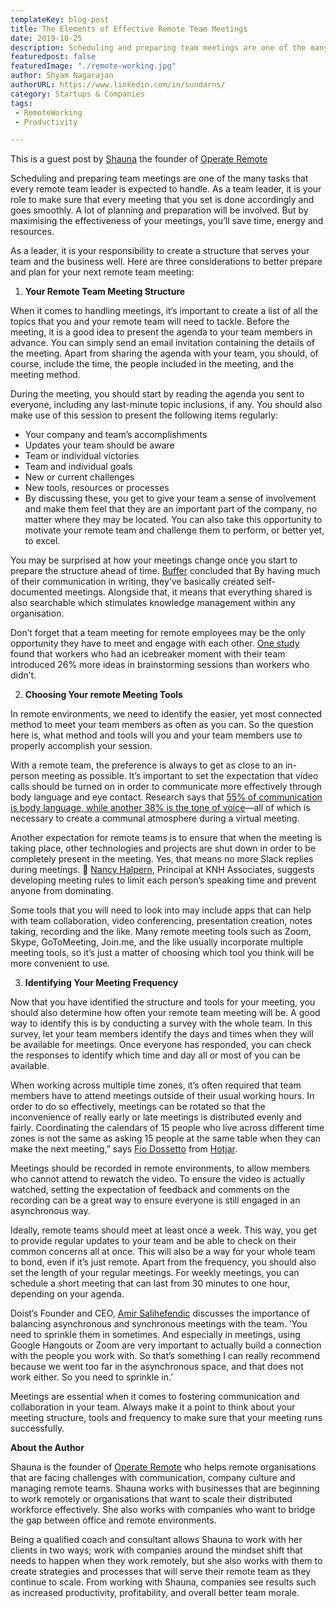 ```yaml
---
templateKey: blog-post
title: The Elements of Effective Remote Team Meetings
date: 2019-10-25
description: Scheduling and preparing team meetings are one of the many tasks that every remote team leader is expected to handle. As a team leader, it is your role to make sure that every meeting that you set is done accordingly and goes smoothly. A lot of planning and preparation will be involved. But by maximising the effectiveness of your meetings, you’ll save time, energy and resources.
featuredpost: false
featuredImage: "./remote-working.jpg"
author: Shyam Nagarajan
authorURL: https://www.linkedin.com/in/sundarns/
category: Startups & Companies
tags:
 - RemoteWorking
 - Productivity

---
```


<!--StartFragment-->

This is a guest post by [Shauna](https://www.linkedin.com/in/shauna-moran-88552151) the founder of [Operate Remote](http://www.operateremote.com/)

Scheduling and preparing team meetings are one of the many tasks that every remote team leader is expected to handle. As a team leader, it is your role to make sure that every meeting that you set is done accordingly and goes smoothly. A lot of planning and preparation will be involved. But by maximising the effectiveness of your meetings, you’ll save time, energy and resources.

As a leader, it is your responsibility to create a structure that serves your team and the business well. Here are three considerations to better prepare and plan for your next remote team meeting:

1. **Your Remote Team Meeting Structure**

When it comes to handling meetings, it’s important to create a list of all the topics that you and your remote team will need to tackle. Before the meeting, it is a good idea to present the agenda to your team members in advance. You can simply send an email invitation containing the details of the meeting. Apart from sharing the agenda with your team, you should, of course, include the time, the people included in the meeting, and the meeting method.

During the meeting, you should start by reading the agenda you sent to everyone, including any last-minute topic inclusions, if any. You should also make use of this session to present the following items regularly:

- Your company and team’s accomplishments
- Updates your team should be aware
- Team or individual victories
- Team and individual goals
- New or current challenges
- New tools, resources or processes
- By discussing these, you get to give your team a sense of involvement and make them feel that they are an important part of the company, no matter where they may be located. You can also take this opportunity to motivate your remote team and challenge them to perform, or better yet, to excel.

You may be surprised at how your meetings change once you start to prepare the structure ahead of time. [Buffer](https://open.buffer.com/asynchronous-meetings/) concluded that By having much of their communication in writing, they’ve basically created self-documented meetings. Alongside that, it means that everything shared is also searchable which stimulates knowledge management within any organisation.

Don’t forget that a team meeting for remote employees may be the only opportunity they have to meet and engage with each other. [One study](https://hbr.org/2017/10/research-for-better-brainstorming-tell-an-embarrassing-story) found that workers who had an icebreaker moment with their team introduced 26% more ideas in brainstorming sessions than workers who didn’t.

2. **Choosing Your remote Meeting Tools**

In remote environments, we need to identify the easier, yet most connected method to meet your team members as often as you can. So the question here is, what method and tools will you and your team members use to properly accomplish your session.

With a remote team, the preference is always to get as close to an in-person meeting as possible. It’s important to set the expectation that video calls should be turned on in order to communicate more effectively through body language and eye contact. Research says that [55% of communication is body language, while another 38% is the tone of voice](https://www.psychologytoday.com/us/blog/beyond-words/201109/is-nonverbal-communication-numbers-game)—all of which is necessary to create a communal atmosphere during a virtual meeting.

Another expectation for remote teams is to ensure that when the meeting is taking place, other technologies and projects are shut down in order to be completely present in the meeting. Yes, that means no more Slack replies during meetings. 🙂 [Nancy Halpern](https://twitter.com/nhalpern), Principal at KNH Associates, suggests developing meeting rules to limit each person’s speaking time and prevent anyone from dominating.

Some tools that you will need to look into may include apps that can help with team collaboration, video conferencing, presentation creation, notes taking, recording and the like. Many remote meeting tools such as Zoom, Skype, GoToMeeting, Join.me, and the like usually incorporate multiple meeting tools, so it’s just a matter of choosing which tool you think will be more convenient to use.

3. **Identifying Your Meeting Frequency**

Now that you have identified the structure and tools for your meeting, you should also determine how often your remote team meeting will be. A good way to identify this is by conducting a survey with the whole team. In this survey, let your team members identify the days and times when they will be available for meetings. Once everyone has responded, you can check the responses to identify which time and day all or most of you can be available.

When working across multiple time zones, it’s often required that team members have to attend meetings outside of their usual working hours. In order to do so effectively, meetings can be rotated so that the inconvenience of really early or late meetings is distributed evenly and fairly. Coordinating the calendars of 15 people who live across different time zones is not the same as asking 15 people at the same table when they can make the next meeting,” says [Fio Dossetto](https://twitter.com/content101) from [Hotjar](https://www.hotjar.com/).

Meetings should be recorded in remote environments, to allow members who cannot attend to rewatch the video. To ensure the video is actually watched, setting the expectation of feedback and comments on the recording can be a great way to ensure everyone is still engaged in an asynchronous way.

Ideally, remote teams should meet at least once a week. This way, you get to provide regular updates to your team and be able to check on their common concerns all at once. This will also be a way for your whole team to bond, even if it’s just remote. Apart from the frequency, you should also set the length of your regular meetings. For weekly meetings, you can schedule a short meeting that can last from 30 minutes to one hour, depending on your agenda.

Doist’s Founder and CEO, [Amir Salihefendic](https://twitter.com/amix3k) discusses the importance of balancing asynchronous and synchronous meetings with the team. ‘You need to sprinkle them in sometimes. And especially in meetings, using Google Hangouts or Zoom are very important to actually build a connection with the people you work with. So that’s something I can really recommend because we went too far in the asynchronous space, and that does not work either. So you need to sprinkle in.’

Meetings are essential when it comes to fostering communication and collaboration in your team. Always make it a point to think about your meeting structure, tools and frequency to make sure that your meeting runs successfully.

**About the Author**

Shauna is the founder of [Operate Remote](http://www.operateremote.com/) who helps remote organisations that are facing challenges with communication, company culture and managing remote teams. Shauna works with businesses that are beginning to work remotely or organisations that want to scale their distributed workforce effectively. She also works with companies who want to bridge the gap between office and remote environments.

Being a qualified coach and consultant allows Shauna to work with her clients in two ways; work with companies around the mindset shift that needs to happen when they work remotely, but she also works with them to create strategies and processes that will serve their remote team as they continue to scale. From working with Shauna, companies see results such as increased productivity, profitability, and overall better team morale.

<!--EndFragment-->
